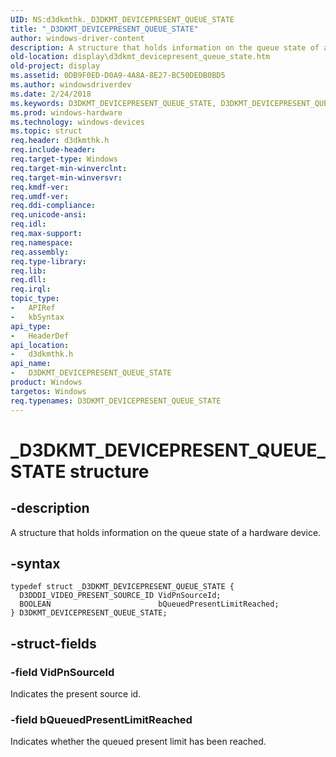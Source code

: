 ```yaml
---
UID: NS:d3dkmthk._D3DKMT_DEVICEPRESENT_QUEUE_STATE
title: "_D3DKMT_DEVICEPRESENT_QUEUE_STATE"
author: windows-driver-content
description: A structure that holds information on the queue state of a hardware device.
old-location: display\d3dkmt_devicepresent_queue_state.htm
old-project: display
ms.assetid: 0DB9F0ED-D0A9-4A8A-8E27-BC50DEDB0BD5
ms.author: windowsdriverdev
ms.date: 2/24/2018
ms.keywords: D3DKMT_DEVICEPRESENT_QUEUE_STATE, D3DKMT_DEVICEPRESENT_QUEUE_STATE structure [Display Devices], _D3DKMT_DEVICEPRESENT_QUEUE_STATE, d3dkmthk/D3DKMT_DEVICEPRESENT_QUEUE_STATE, display.d3dkmt_devicepresent_queue_state
ms.prod: windows-hardware
ms.technology: windows-devices
ms.topic: struct
req.header: d3dkmthk.h
req.include-header: 
req.target-type: Windows
req.target-min-winverclnt: 
req.target-min-winversvr: 
req.kmdf-ver: 
req.umdf-ver: 
req.ddi-compliance: 
req.unicode-ansi: 
req.idl: 
req.max-support: 
req.namespace: 
req.assembly: 
req.type-library: 
req.lib: 
req.dll: 
req.irql: 
topic_type:
-	APIRef
-	kbSyntax
api_type:
-	HeaderDef
api_location:
-	d3dkmthk.h
api_name:
-	D3DKMT_DEVICEPRESENT_QUEUE_STATE
product: Windows
targetos: Windows
req.typenames: D3DKMT_DEVICEPRESENT_QUEUE_STATE
---
```


# _D3DKMT_DEVICEPRESENT_QUEUE_STATE structure


## -description


A structure that holds information on the queue state of a hardware device.


## -syntax


````
typedef struct _D3DKMT_DEVICEPRESENT_QUEUE_STATE {
  D3DDDI_VIDEO_PRESENT_SOURCE_ID VidPnSourceId;
  BOOLEAN                        bQueuedPresentLimitReached;
} D3DKMT_DEVICEPRESENT_QUEUE_STATE;
````


## -struct-fields




### -field VidPnSourceId

Indicates the present source id.


### -field bQueuedPresentLimitReached

Indicates whether the queued present limit has been reached.

